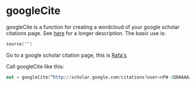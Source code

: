 googleCite
==========

googleCite is a function for creating a wordcloud of your google scholar citations page. See [here](http://simplystatistics.tumblr.com/post/13203811645/an-r-function-to-analyze-your-google-scholar-citations) 
for a longer description. The basic use is: 


```S
source("")

```

Go to a google scholar citation page, this is [Rafa's](http://scholar.google.com/citations?user=nFW-2Q8AAAAJ&hl=en)

Call googleCite like this:

```S
out = googleCite(“http://scholar.google.com/citations?user=nFW-2Q8AAAAJ&hl=en”,pdfname=”rafa_wordcloud.pdf”) 
```
